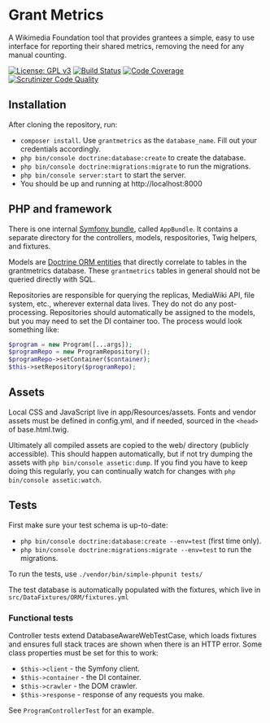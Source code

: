 Grant Metrics
=============

A Wikimedia Foundation tool that provides grantees a simple, easy to use interface for reporting their shared metrics, removing the need for any manual counting.

[![License: GPL v3](https://img.shields.io/badge/License-GPL%20v3-blue.svg)](https://www.gnu.org/licenses/gpl-3.0)
[![Build Status](https://scrutinizer-ci.com/g/wikimedia/grantmetrics/badges/build.png?b=master)](https://scrutinizer-ci.com/g/wikimedia/grantmetrics/build-status/master)
[![Code Coverage](https://scrutinizer-ci.com/g/wikimedia/grantmetrics/badges/coverage.png?b=master)](https://scrutinizer-ci.com/g/wikimedia/grantmetrics/?branch=master)
[![Scrutinizer Code Quality](https://scrutinizer-ci.com/g/wikimedia/grantmetrics/badges/quality-score.png?b=master)](https://scrutinizer-ci.com/g/wikimedia/grantmetrics/?branch=master)

## Installation

After cloning the repository, run:

* `composer install`. Use `grantmetrics` as the `database_name`. Fill out your credentials accordingly.
* `php bin/console doctrine:database:create` to create the database.
* `php bin/console doctrine:migrations:migrate` to run the migrations.
* `php bin/console server:start` to start the server.
* You should be up and running at http://localhost:8000

## PHP and framework

There is one internal [Symfony bundle](https://symfony.com/doc/current/bundles.html), called `AppBundle`. It contains a separate directory for the controllers, models, respositories, Twig helpers, and fixtures.

Models are [Doctrine ORM entities](http://docs.doctrine-project.org/projects/doctrine-orm/en/latest/reference/working-with-objects.html) that directly correlate to tables in the grantmetrics database. These `grantmetrics` tables in general should not be queried directly with SQL.

Repositories are responsible for querying the replicas, MediaWiki API, file system, etc., wherever external data lives. They do not do any post-processing. Repositories should automatically be assigned to the models, but you may need to set the DI container too. The process would look something like:

```php
$program = new Program([...args]);
$programRepo = new ProgramRepository();
$programRepo->setContainer($container);
$this->setRepository($programRepo);
```

## Assets

Local CSS and JavaScript live in app/Resources/assets. Fonts and vendor assets must be defined in config.yml, and if needed, sourced in the `<head>` of base.html.twig.

Ultimately all compiled assets are copied to the web/ directory (publicly accessible). This should happen automatically, but if not try dumping the assets with `php bin/console assetic:dump`. If you find you have to keep doing this regularly, you can continually watch for changes with `php bin/console assetic:watch`.

## Tests

First make sure your test schema is up-to-date:

* `php bin/console doctrine:database:create --env=test` (first time only).
* `php bin/console doctrine:migrations:migrate --env=test` to run the migrations.

To run the tests, use `./vendor/bin/simple-phpunit tests/`

The test database is automatically populated with the fixtures, which live in `src/DataFixtures/ORM/fixtures.yml`

### Functional tests

Controller tests extend DatabaseAwareWebTestCase, which loads fixtures and ensures full stack traces are shown when there is an HTTP error. Some class properties must be set for this to work:

* `$this->client` - the Symfony client.
* `$this->container` - the DI container.
* `$this->crawler` - the DOM crawler.
* `$this->response` - response of any requests you make.

See `ProgramControllerTest` for an example.
